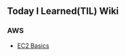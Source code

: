 ## Today I Learned(TIL) Wiki

### AWS

- [EC2 Basics](https://github.com/solarsdev/TIL/blob/master/AWS/EC2Basics.md)
